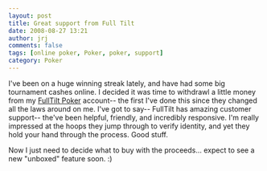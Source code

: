 ```yaml
---
layout: post
title: Great support from Full Tilt
date: 2008-08-27 13:21
author: jrj
comments: false
tags: [online poker, Poker, poker, support]
category: Poker
---
```

I've been on a huge winning streak lately, and have had some big tournament cashes online. I decided it was time to withdrawl a little money from my <a href="http://www.fulltiltpoker.com/?key=MDAwMDEwNjIwMDAxRDYzODIwNTI0MDI0MDAwMDAwMDA-" target="_blank">FullTilt Poker</a> account-- the first I've done this since they changed all the laws around on me. I've got to say-- FullTilt has amazing customer support-- the've been helpful, friendly, and incredibly responsive. I'm really impressed at the hoops they jump through to verify identity, and yet they hold your hand through the process. Good stuff.

Now I just need to decide what to buy with the proceeds... expect to see a new "unboxed" feature soon. :)
